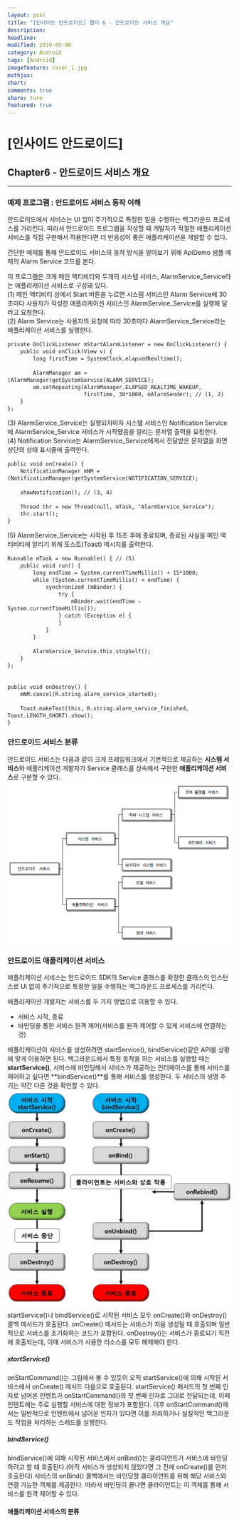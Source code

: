 ```yaml
---
layout: post
title: "[인사이드 안드로이드] 챕터 6 - 안드로이드 서비스 개요"
description:
headline:
modified: 2019-05-06
category: Android
tags: [Android]
imagefeature: cover_1.jpg
mathjax:
chart:
comments: true
share: ture
featured: true
---
```


# [인사이드 안드로이드]


## Chapter6 - 안드로이드 서비스 개요  


---------------------------------------


### 예제 프로그램 : 안드로이드 서비스 동작 이해  

안드로이드에서 서비스는 UI 없이 주기적으로 특정한 일을 수행하는 백그라운드 프로세스를 가리킨다. 따라서 안드로이드 프로그램을 작성할 때 개발자가 적절한 애플리케이션 서비스를 직접 구현해서 적용한다면 더 반응성이 좋은 애플리케이션을 개발할 수 있다.  

간단한 예제를 통해 안드로이드 서비스의 동작 방식을 알아보기 위해 ApiDemo 샘플 예제의 Alarm Service 코드를 본다.  

이 프로그램은 크게 메인 액티비티와 두개의 시스템 서비스, AlarmService_Service라는 애플리케이션 서비스로 구성돼 있다.  
(1) 메인 액티비티 상에서 Start 버튼을 누르면 시스템 서비스인 Alarm Service에 30초마다 사용자가 작성한 애플리케이션 서비스인 AlarmService_Service를 실행해 달라고 요청한다.  
(2) Alarm Service는 사용자의 요청에 따라 30초마다 AlarmService_Service라는 애플리케이션 서비스를 실행한다.  
```
private OnClickListener mStartAlarmListener = new OnClickListener() {
    public void onClick(View v) {
        long firstTime = SystemClock.elapsedRealtime();

        AlarmManager am = (AlarmManager)getSystemService(ALARM_SERVICE);
        am.setRepeating(AlarmManager.ELAPSED_REALTIME_WAKEUP,
                        firstTime, 30*1000, mAlarmSender); // (1, 2)
    }
};
```


(3) AlarmService_Service는 실행되자마자 시스템 서비스인 Notification Service에 AlarmService_Service 서비스가 시작됐음을 알리는 문자열 출력을 요청한다.  
(4) Notification Service는 AlarmService_Service에게서 전달받은 문자열을 화면 상단의 상태 표시줄에 출력한다.  
```
public void onCreate() {
    NotificationManager mNM = (NotificationManager)getSystemService(NOTIFICATION_SERVICE);

    showNotification(); // (3, 4)

    Thread thr = new Thread(null, mTask, "AlarmService_Service");
    thr.start();
}
```


(5) AlarmService_Service는 시작된 후 15초 후에 종료되며, 종료된 사실을 메인 액티비티에 알리기 위해 토스트(Toast) 메시지를 출력한다.  
```
Runnable mTask = new Runnable() { // (5)
    public void run() {
        long endTime = System.currentTimeMillis() + 15*1000;
        while (System.currentTimeMillis() < endTime) {
            synchronized (mBinder) {
                try {
                    mBinder.wait(endTime - System.currentTimeMillis());
                } catch (Exception e) {
                }
            }
        }

        AlarmService_Service.this.stopSelf();
    }
};


public void onDestroy() {
    mNM.cancel(R.string.alarm_service_started);

    Toast.makeText(this, R.string.alarm_service_finished, Toast.LENGTH_SHORT).show();
}
```


### 안드로이드 서비스 분류  

안드로이드 서비스는 다음과 같이 크게 프레임워크에서 기본적으로 제공하는 **시스템 서비스**와 애플리케이션 개발자가 Service 클래스를 상속해서 구현한 **애플리케이션 서비스**로 구분할 수 있다.  
![service1](/images/post/service1.png "service1")  

### 안드로이드 애플리케이션 서비스  

애플리케이션 서비스는 안드로이드 SDK의 Service 클래스를 확장한 클래스의 인스턴스로 UI 없이 주기적으로 특정한 일을 수행하는 백그라운드 프로세스를 가리킨다.

애플리케이션 개발자는 서비스를 두 가지 방법으로 이용할 수 있다.  
* 서비스 시작, 종료  
* 바인딩을 통한 서비스 원격 제어(서비스를 원격 제어할 수 있게 서비스에 연결하는 것)  

애플리케이션이 서비스를 생성하려면 startService(), bindService()같은 API를 상황에 맞게 이용하면 된다. 백그라운드에서 특정 동작을 하는 서비스를 실행할 때는 **startService()**, 서비스에 바인딩해서 서비스가 제공하는 인터페이스를 통해 서비스를 제어하고 싶다면 **bindService()**를 통해 서비스를 생성한다. 두 서비스의 생명 주기는 약간 다른 것을 확인할 수 있다.  
![service2](/images/post/service2.png "service2")  

startService()나 bindService()로 시작된 서비스 모두 onCreate()와 onDestroy() 콜백 메서드가 호출된다. onCreate() 메서드는 서비스가 처음 생성될 때 호출되며 일반적으로 서비스를 초기화하는 코드가 포함된다. onDestroy()는 서비스가 종료되기 직전에 호출되는데, 이때 서비스가 사용한 리소스를 모두 해제해야 한다.  

##### startService()  
onStartCommand()는 그림에서 볼 수 있듯이 오직 startService()에 의해 시작된 서비스에서 onCreate() 메서드 다음으로 호출된다. startService() 메서드의 첫 번째 인자로 넘어온 인텐트가 onStartCommand()의 첫 번째 인자로 그대로 전달되는데, 이때 인텐트에는 주로 실행할 서비스에 대한 정보가 포함된다. 이후 onStartCommand()에서는 일반적으로 인텐트에서 넘어온 인자가 있다면 이를 처리하거나 실질적인 백그라운드 작업을 처리하는 스레드를 실행한다.  

##### bindService()  
bindService()에 의해 시작된 서비스에서 onBind()는 클라이언트가 서비스에 바인딩하려고 할 떄 호출된다.(아직 서비스가 생성되지 않았다면 그 전에 onCreate()를 먼저 호출한다) 서비스의 onBind() 콜백에서는 바인딩할 클라이언트를 위해 해당 서비스와 연결 가능한 객체를 제공한다. 따라서 바인딩이 끝나면 클라이언트는 이 객체를 통해 서비스를 원격 제어할 수 있다.  


#### 애플리케이션 서비스의 분류  
